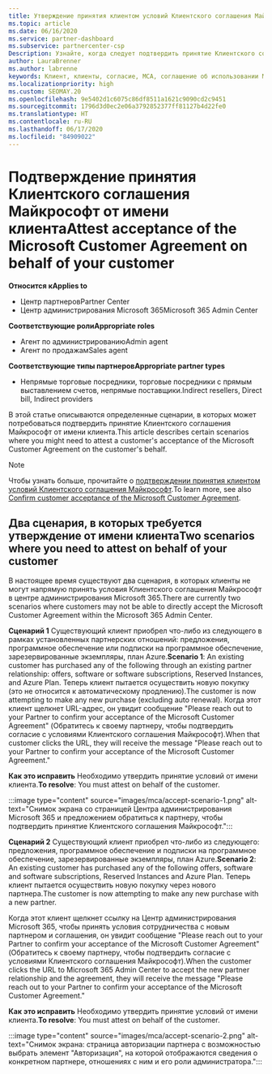 ```yaml
---
title: Утверждение принятия клиентом условий Клиентского соглашения Майкрософт
ms.topic: article
ms.date: 06/16/2020
ms.service: partner-dashboard
ms.subservice: partnercenter-csp
Description: Узнайте, когда следует подтвердить принятие Клиентского соглашения Майкрософт от имени клиента.
author: LauraBrenner
ms.author: labrenne
keywords: Клиент, клиенты, согласие, MCA, соглашение об использовании Microsoft Cloud, Клиентское соглашение Майкрософт, шаблоны клиентских соглашений, утверждение принятия
ms.localizationpriority: high
ms.custom: SEOMAY.20
ms.openlocfilehash: 9e5402d1c6075c86df8511a1621c9090cd2c9451
ms.sourcegitcommit: 1796d3d0ec2e06a3792852377ff81127b4d22fe0
ms.translationtype: HT
ms.contentlocale: ru-RU
ms.lasthandoff: 06/17/2020
ms.locfileid: "84909022"
---
```

# <a name="attest-acceptance-of-the-microsoft-customer-agreement-on-behalf-of-your-customer"></a><span data-ttu-id="d59fb-104">Подтверждение принятия Клиентского соглашения Майкрософт от имени клиента</span><span class="sxs-lookup"><span data-stu-id="d59fb-104">Attest acceptance of the Microsoft Customer Agreement on behalf of your customer</span></span>

<span data-ttu-id="d59fb-105">**Относится к**</span><span class="sxs-lookup"><span data-stu-id="d59fb-105">**Applies to**</span></span>

- <span data-ttu-id="d59fb-106">Центр партнеров</span><span class="sxs-lookup"><span data-stu-id="d59fb-106">Partner Center</span></span>
- <span data-ttu-id="d59fb-107">Центр администрирования Microsoft 365</span><span class="sxs-lookup"><span data-stu-id="d59fb-107">Microsoft 365 Admin Center</span></span>

<span data-ttu-id="d59fb-108">**Соответствующие роли**</span><span class="sxs-lookup"><span data-stu-id="d59fb-108">**Appropriate roles**</span></span>

- <span data-ttu-id="d59fb-109">Агент по администрированию</span><span class="sxs-lookup"><span data-stu-id="d59fb-109">Admin agent</span></span>
- <span data-ttu-id="d59fb-110">Агент по продажам</span><span class="sxs-lookup"><span data-stu-id="d59fb-110">Sales agent</span></span>

<span data-ttu-id="d59fb-111">**Соответствующие типы партнеров**</span><span class="sxs-lookup"><span data-stu-id="d59fb-111">**Appropriate partner types**</span></span>

- <span data-ttu-id="d59fb-112">Непрямые торговые посредники, торговые посредники с прямым выставлением счетов, непрямые поставщики.</span><span class="sxs-lookup"><span data-stu-id="d59fb-112">Indirect resellers, Direct bill, Indirect providers</span></span>

<span data-ttu-id="d59fb-113">В этой статье описываются определенные сценарии, в которых может потребоваться подтвердить принятие Клиентского соглашения Майкрософт от имени клиента.</span><span class="sxs-lookup"><span data-stu-id="d59fb-113">This article describes certain scenarios where you might need to attest a customer's acceptance of the Microsoft Customer Agreement on the customer's behalf.</span></span>

>[!NOTE]
><span data-ttu-id="d59fb-114">Чтобы узнать больше, прочитайте о [подтверждении принятия клиентом условий Клиентского соглашения Майкрософт](confirm-customer-agreement.md).</span><span class="sxs-lookup"><span data-stu-id="d59fb-114">To learn more, see also [Confirm customer acceptance of the Microsoft Customer Agreement](confirm-customer-agreement.md).</span></span>

## <a name="two-scenarios-where-you-need-to-attest-on-behalf-of-your-customer"></a><span data-ttu-id="d59fb-115">Два сценария, в которых требуется утверждение от имени клиента</span><span class="sxs-lookup"><span data-stu-id="d59fb-115">Two scenarios where you need to attest on behalf of your customer</span></span>

<span data-ttu-id="d59fb-116">В настоящее время существуют два сценария, в которых клиенты не могут напрямую принять условия Клиентского соглашения Майкрософт в центре администрирования Microsoft 365.</span><span class="sxs-lookup"><span data-stu-id="d59fb-116">There are currently two scenarios where customers may not be able to directly accept the Microsoft Customer Agreement within the Microsoft 365 Admin Center.</span></span>

<span data-ttu-id="d59fb-117">**Сценарий 1** Существующий клиент приобрел что-либо из следующего в рамках установленных партнерских отношений: предложения, программное обеспечение или подписки на программное обеспечение, зарезервированные экземпляры, план Azure.</span><span class="sxs-lookup"><span data-stu-id="d59fb-117">**Scenario 1**: An existing customer has purchased any of the following through an existing partner relationship: offers, software or software subscriptions, Reserved Instances, and Azure Plan.</span></span> <span data-ttu-id="d59fb-118">Теперь клиент пытается осуществить новую покупку (это не относится к автоматическому продлению).</span><span class="sxs-lookup"><span data-stu-id="d59fb-118">The customer is now attempting to make any new purchase (excluding auto renewal).</span></span> <span data-ttu-id="d59fb-119">Когда этот клиент щелкнет URL-адрес, он увидит сообщение "Please reach out to your Partner to confirm your acceptance of the Microsoft Customer Agreement" (Обратитесь к своему партнеру, чтобы подтвердить согласие с условиями Клиентского соглашения Майкрософт).</span><span class="sxs-lookup"><span data-stu-id="d59fb-119">When that customer clicks the URL, they will receive the message "Please reach out to your Partner to confirm your acceptance of the Microsoft Customer Agreement."</span></span>  

<span data-ttu-id="d59fb-120">**Как это исправить** Необходимо утвердить принятие условий от имени клиента.</span><span class="sxs-lookup"><span data-stu-id="d59fb-120">**To resolve**: You must attest on behalf of the customer.</span></span>

:::image type="content" source="images/mca/accept-scenario-1.png" alt-text="Снимок экрана со страницей Центра администрирования Microsoft 365 и предложением обратиться к партнеру, чтобы подтвердить принятие Клиентского соглашения Майкрософт.":::

<span data-ttu-id="d59fb-122">**Сценарий 2** Существующий клиент приобрел что-либо из следующего: предложения, программное обеспечение и подписки на программное обеспечение, зарезервированные экземпляры, план Azure.</span><span class="sxs-lookup"><span data-stu-id="d59fb-122">**Scenario 2**: An existing customer has purchased any of the following offers, software and software subscriptions, Reserved Instances and Azure Plan.</span></span> <span data-ttu-id="d59fb-123">Теперь клиент пытается осуществить новую покупку через нового партнера.</span><span class="sxs-lookup"><span data-stu-id="d59fb-123">The customer is now attempting to make any new purchase with a new partner.</span></span>

<span data-ttu-id="d59fb-124">Когда этот клиент щелкнет ссылку на Центр администрирования Microsoft 365, чтобы принять условия сотрудничества с новым партнером и соглашения, он увидит сообщение "Please reach out to your Partner to confirm your acceptance of the Microsoft Customer Agreement" (Обратитесь к своему партнеру, чтобы подтвердить согласие с условиями Клиентского соглашения Майкрософт).</span><span class="sxs-lookup"><span data-stu-id="d59fb-124">When the customer clicks the URL to Microsoft 365 Admin Center to accept the new partner relationship and the agreement, they will receive the message "Please reach out to your Partner to confirm your acceptance of the Microsoft Customer Agreement."</span></span>  

<span data-ttu-id="d59fb-125">**Как это исправить** Необходимо утвердить принятие условий от имени клиента.</span><span class="sxs-lookup"><span data-stu-id="d59fb-125">**To resolve**: You must attest on behalf of the customer.</span></span>  

:::image type="content" source="images/mca/accept-scenario-2.png" alt-text="Снимок экрана: страница авторизации партнера с возможностью выбрать элемент "Авторизация", на которой отображаются сведения о конкретном партнере, отношениях с ним и его роли администратора.":::